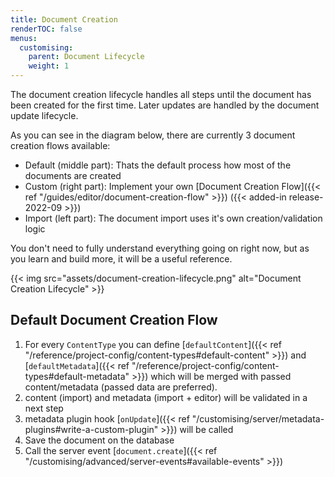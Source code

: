 ```yaml
---
title: Document Creation
renderTOC: false
menus:
  customising:
    parent: Document Lifecycle
    weight: 1
---
```


The document creation lifecycle handles all steps until the document has been created for the first time. Later updates are handled by the document update lifecycle.

As you can see in the diagram below, there are currently 3 document creation flows available:
- Default (middle part): Thats the default process how most of the documents are created
- Custom (right part): Implement your own [Document Creation Flow]({{< ref "/guides/editor/document-creation-flow" >}}) ({{< added-in release-2022-09 >}})
- Import (left part): The document import uses it's own creation/validation logic

You don't need to fully understand everything going on right now, but as you learn and build more, it will be a useful reference.


{{< img src="assets/document-creation-lifecycle.png" alt="Document Creation Lifecycle" >}}

## Default Document Creation Flow

1. For every `ContentType` you can define [`defaultContent`]({{< ref "/reference/project-config/content-types#default-content" >}}) and [`defaultMetadata`]({{< ref "/reference/project-config/content-types#default-metadata" >}}) which will be merged with passed content/metadata (passed data are preferred).
2. content (import) and metadata (import + editor) will be validated in a next step
3. metadata plugin hook [`onUpdate`]({{< ref "/customising/server/metadata-plugins#write-a-custom-plugin" >}}) will be called
4. Save the document on the database
5. Call the server event [`document.create`]({{< ref "/customising/advanced/server-events#available-events" >}})
